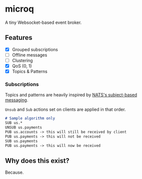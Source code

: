 # microq
A tiny Websocket-based event broker.

## Features
- [x] Grouped subscriptions
- [ ] Offline messages
- [ ] Clustering
- [x] QoS (0, 1)
- [x] Topics & Patterns

### Subscriptions
Topics and patterns are heavily inspired by [NATS's subject-based messaging](https://docs.nats.io/nats-concepts/subjects).

`Unsub` and `Sub` actions set on clients are applied in that order.

```markdown
# Sample algorithm only
SUB us.*
UNSUB us.payments
PUB us.accounts -> this will still be received by client
PUB us.payments -> this will not be received
SUB us.payments
PUB us.payments -> this will now be received
```
## Why does this exist?
Because.